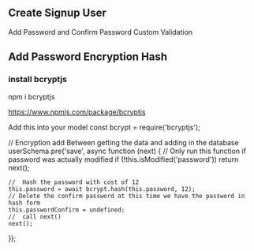 

## Create Signup User

Add Password and Confirm Password Custom Validation

## Add Password Encryption Hash 
### install  bcryptjs
npm i bcryptjs

https://www.npmjs.com/package/bcryptjs

Add this into your model
const bcrypt = require('bcryptjs');

// Encryption add Between getting the data and adding in the database
userSchema.pre('save', async function (next) {
    // Only run this function if password was actually modified
    if (!this.isModified('password')) return next();

    //  Hash the password with cost of 12
    this.password = await bcrypt.hash(this.password, 12);
    // Delete the confirm password at this time we have the password in hash form
    this.passwordConfirm = undefined;
    //  call next()
    next();
});